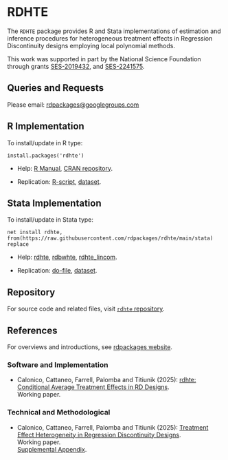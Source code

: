# RDHTE

The `RDHTE` package provides R and Stata implementations of estimation and inference procedures for heterogeneous treatment effects in Regression Discontinuity designs employing local polynomial methods.

This work was supported in part by the National Science Foundation through grants [SES-2019432](https://www.nsf.gov/awardsearch/showAward?AWD_ID=2019432), and [SES-2241575](https://www.nsf.gov/awardsearch/showAward?AWD_ID=2241575).

## Queries and Requests

Please email: [rdpackages@googlegroups.com](mailto:rdpackages@googlegroups.com)


## R Implementation

To install/update in R type:
```
install.packages('rdhte')
```

- Help: [R Manual](https://cran.r-project.org/web/packages/rdhte/rdhte.pdf), [CRAN repository](https://cran.r-project.org/package=rdhte).

- Replication: [R-script](https://github.com/rdpackages/rdhte/blob/main/R/rdhte_illustration.r), [dataset](https://github.com/rdpackages/rdhte/blob/main/R/rdhte_dataset.csv).


## Stata Implementation

To install/update in Stata type:
```
net install rdhte, from(https://raw.githubusercontent.com/rdpackages/rdhte/main/stata) replace
```

- Help: [rdhte](https://github.com/rdpackages/rdhte/blob/main/stata/rdhte.pdf), [rdbwhte](https://github.com/rdpackages/rdhte/blob/main/stata/rdbwhte.pdf), [rdhte_lincom](https://github.com/rdpackages/rdhte/blob/main/stata/rdhte_lincom.pdf).

- Replication: [do-file](https://github.com/rdpackages/rdhte/blob/main/stata/rdhte_illustration.do), [dataset](https://github.com/rdpackages/rdhte/blob/main/stata/rdhte_dataset.dta).


## Repository

For source code and related files, visit [`rdhte` repository](https://github.com/rdpackages/rdhte/).


## References

For overviews and introductions, see [rdpackages website](https://rdpackages.github.io).

### Software and Implementation

- Calonico, Cattaneo, Farrell, Palomba and Titiunik (2025): [rdhte: Conditional Average Treatment Effects in RD Designs](https://rdpackages.github.io/references/Calonico-Cattaneo-Farrell-Palomba-Titiunik_2025_Stata.pdf).<br>
Working paper.

### Technical and Methodological

- Calonico, Cattaneo, Farrell, Palomba and Titiunik (2025): [Treatment Effect Heterogeneity in Regression Discontinuity Designs](https://rdpackages.github.io/references/Calonico-Cattaneo-Farrell-Palomba-Titiunik_2025_HTERD.pdf).<br>
Working paper.<br>
[Supplemental Appendix](https://rdpackages.github.io/references/Calonico-Cattaneo-Farrell-Palomba-Titiunik_2025_HTERD--Supplement.pdf).


<br><br>
